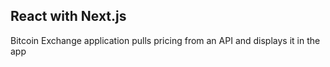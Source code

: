 ## React with Next.js

Bitcoin Exchange application pulls pricing from an API and displays it in the app
